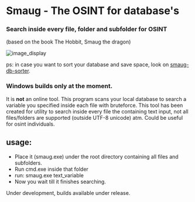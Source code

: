 # Smaug - The OSINT for database's
### Search inside every file, folder and subfolder for OSINT
(based on the book The Hobbit, Smaug the dragon)

![image_display](https://i.imgur.com/DCvMnqH.png)

ps: in case you want to sort your database and save space, look on [smaug-db-sorter](https://github.com/waifro/smaug/tree/smaug-db-sorter).

### Windows builds only at the moment.

It is **not** an online tool. This program scans your local database to search a variable you specified inside each file with bruteforce.
This tool has been created for utility to search inside every file the containing text input, not all files/folders are supported (outside UTF-8 unicode) atm.
Could be useful for osint individuals.

## usage:

- Place it (smaug.exe) under the root directory containing all files and subfolders.
- Run cmd.exe inside that folder
- run: smaug.exe text_variable 
- Now you wait till it finishes searching. 

Under development, builds available under release.
